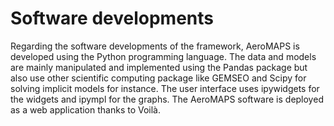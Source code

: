 # Software developments

Regarding the software developments of the framework, AeroMAPS is developed using the Python programming language. 
The data and models are mainly manipulated and implemented using the Pandas package but also use other scientific 
computing package like GEMSEO and Scipy for solving implicit models for instance. The user interface uses ipywidgets 
for the widgets and ipympl for the graphs. The AeroMAPS software is deployed as a web application thanks to Voilà.